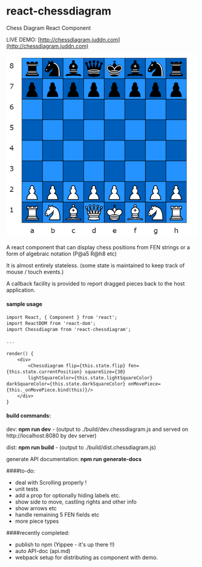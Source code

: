 # react-chessdiagram
Chess Diagram React Component

LIVE DEMO: [http://chessdiagram.juddn.com](http://chessdiagram.juddn.com)

![screenshot](./screenshot.PNG)

A react component that can display chess positions from FEN strings or a form of algebraic notation (P@a5 R@h8 etc)

It is almost entirely stateless. (some state is maintained to keep track of mouse / touch events.)

A callback facility is provided to report dragged pieces back to the host application.

#### sample usage

	import React, { Component } from 'react';
	import ReactDOM from 'react-dom';	
    import Chessdiagram from 'react-chessdiagram';
	
	...

	render() {
		<div>
			<Chessdiagram flip={this.state.flip} fen={this.state.currentPosition} squareSize={30} 
			lightSquareColor={this.state.lightSquareColor} darkSquareColor={this.state.darkSquareColor} onMovePiece={this._onMovePiece.bind(this)}/>
		</div>
	}
	


#### build commands:

dev: **npm run dev** - (output to ./build/dev.chessdiagram.js and served on http://localhost:8080 by dev server)

dist: **npm run build** - (output to ./build/dist.chessdiagram.js)

generate API documentation: **npm run generate-docs**

####to-do: 
- deal with Scrolling properly !
- unit tests
- add a prop for optionally hiding labels etc.
- show side to move, castling rights and other info
- show arrows etc
- handle remaining 5 FEN fields etc
- more piece types


####recently completed:
- publish to npm (Yippee - it's up there !!)
- auto API-doc (api.md)
- webpack setup for distributing as component with demo.


